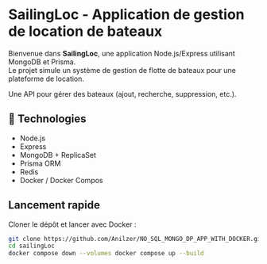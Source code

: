 # SailingLoc - Application de gestion de location de bateaux

Bienvenue dans **SailingLoc**, une application Node.js/Express utilisant MongoDB et Prisma.  
Le projet simule un système de gestion de flotte de bateaux pour une plateforme de location.

Une API pour gérer des bateaux (ajout, recherche, suppression, etc.).

## 🔧 Technologies
- Node.js
- Express
- MongoDB + ReplicaSet
- Prisma ORM
- Redis
- Docker / Docker Compos

## Lancement rapide

Cloner le dépôt et lancer avec Docker :

```bash
git clone https://github.com/Anilzer/NO_SQL_MONGO_DP_APP_WITH_DOCKER.git
cd sailingLoc
docker compose down --volumes docker compose up --build
